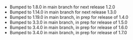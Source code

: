 - Bumped to 1.8.0 in main branch for next release 1.2.0
- Bumped to 1.14.0 in main branch for next release 1.3.0
- Bumped to 1.19.0 in main branch, in prep for release of 1.4.0
- Bumped to 3.3.0 in main branch, in prep for release of 1.5.0
- Bumped to 3.4.0 in main branch, in prep for release of 1.6.0
- Bumped to 3.4.0 in main branch, in prep for release of 1.7.0
